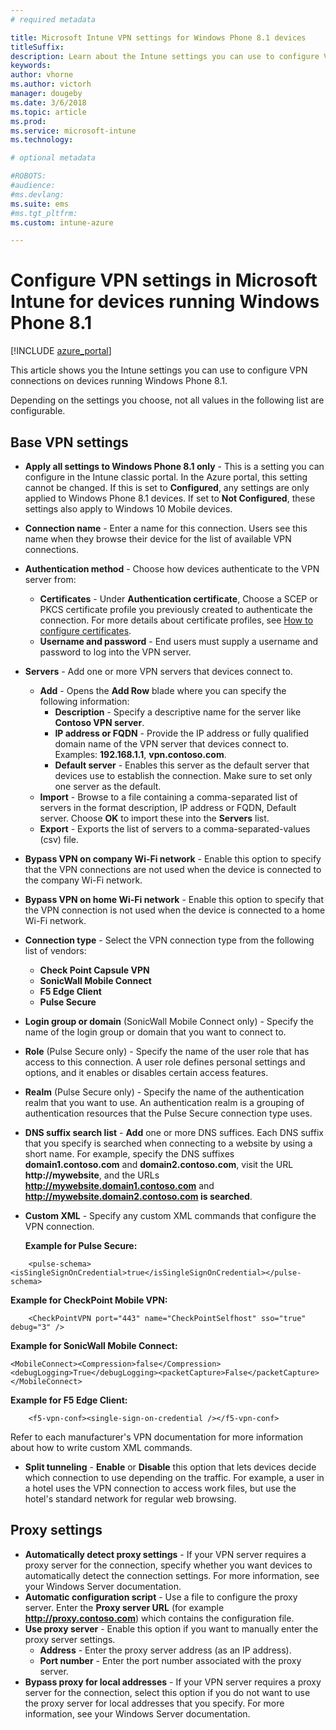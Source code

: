 ```yaml
---
# required metadata

title: Microsoft Intune VPN settings for Windows Phone 8.1 devices
titleSuffix:
description: Learn about the Intune settings you can use to configure VPN connections on devices running Windows Phone 8.1.
keywords:
author: vhorne
ms.author: victorh
manager: dougeby
ms.date: 3/6/2018
ms.topic: article
ms.prod:
ms.service: microsoft-intune
ms.technology:

# optional metadata

#ROBOTS:
#audience:
#ms.devlang:
ms.suite: ems
#ms.tgt_pltfrm:
ms.custom: intune-azure

---
```


# Configure VPN settings in Microsoft Intune for devices running Windows Phone 8.1

[!INCLUDE [azure_portal](./includes/azure_portal.md)]

This article shows you the Intune settings you can use to configure VPN connections on devices running Windows Phone 8.1.


Depending on the settings you choose, not all values in the following list are configurable.

## Base VPN settings

- **Apply all settings to Windows Phone 8.1 only** - This is a setting you can configure in the Intune classic portal. In the Azure portal, this setting cannot be changed. If this is set to **Configured**, any settings are only applied to Windows Phone 8.1 devices. If set to **Not Configured**, these settings also apply to Windows 10 Mobile devices.
- **Connection name** - Enter a name for this connection. Users see this name when they browse their device for the list of available VPN connections.
- **Authentication method** - Choose how devices authenticate to the VPN server from:
    - **Certificates** - Under **Authentication certificate**, Choose a SCEP or PKCS certificate profile you previously created to authenticate the connection. For more details about certificate profiles, see [How to configure certificates](certificates-configure.md).
    - **Username and password** - End users must supply a username and password to log into the VPN server.
- **Servers** - Add one or more VPN servers that devices connect to.
    - **Add** - Opens the **Add Row** blade where you can specify the following information:
        - **Description** - Specify a descriptive name for the server like **Contoso VPN server**.
        - **IP address or FQDN** - Provide the IP address or fully qualified domain name of the VPN server that devices connect to. Examples: **192.168.1.1**, **vpn.contoso.com**.
        - **Default server** - Enables this server as the default server that devices use to establish the connection. Make sure to set only one server as the default.
    - **Import** - Browse to a file containing a comma-separated list of servers in the format description, IP address or FQDN, Default server. Choose **OK** to import these into the **Servers** list.
    - **Export** - Exports the list of servers to a comma-separated-values (csv) file.

- **Bypass VPN on company Wi-Fi network** - Enable this option to specify that the VPN connections are not used when the device is connected to the company Wi-Fi network.
- **Bypass VPN on home Wi-Fi network** - Enable this option to specify that the VPN connection is not used when the device is connected to a home Wi-Fi network.

- **Connection type** - Select the VPN connection type from the following list of vendors:
    - **Check Point Capsule VPN**
    - **SonicWall Mobile Connect**
    - **F5 Edge Client**
    - **Pulse Secure**

- **Login group or domain** (SonicWall Mobile Connect only) - Specify the name of the login group or domain that you want to connect to.
- **Role** (Pulse Secure only) - Specify the name of the user role that has access to this connection. A user role defines personal settings and options, and it enables or disables certain access features.
- **Realm** (Pulse Secure only) - Specify the name of the authentication realm that you want to use. An authentication realm is a grouping of authentication resources that the Pulse Secure connection type uses.

- **DNS suffix search list** - **Add** one or more DNS suffices. Each DNS suffix that you specify is searched when connecting to a website by using a short name. For example, specify the DNS suffixes **domain1.contoso.com** and **domain2.contoso.com**, visit the URL **http://mywebsite**, and the URLs **http://mywebsite.domain1.contoso.com** and **http://mywebsite.domain2.contoso.com is searched**.

- **Custom XML** - Specify any custom XML commands that configure the VPN connection.

    **Example for Pulse Secure:**

```
    <pulse-schema><isSingleSignOnCredential>true</isSingleSignOnCredential></pulse-schema>
```

**Example for CheckPoint Mobile VPN:**

```
    <CheckPointVPN port="443" name="CheckPointSelfhost" sso="true" debug="3" />
```

**Example for SonicWall Mobile Connect:**
```
<MobileConnect><Compression>false</Compression><debugLogging>True</debugLogging><packetCapture>False</packetCapture></MobileConnect>
```

**Example for F5 Edge Client:**
```
    <f5-vpn-conf><single-sign-on-credential /></f5-vpn-conf>
```

Refer to each manufacturer's VPN documentation for more information about how to write custom XML commands.

- **Split tunneling** - **Enable** or **Disable** this option that lets devices decide which connection to use depending on the traffic. For example, a user in a hotel uses the VPN connection to access work files, but use the hotel's standard network for regular web browsing.




## Proxy settings

- **Automatically detect proxy settings** - If your VPN server requires a proxy server for the connection, specify whether you want devices to automatically detect the connection settings. For more information, see your Windows Server documentation.
- **Automatic configuration script** - Use a file to configure the proxy server. Enter the **Proxy server URL** (for example **http://proxy.contoso.com**) which contains the configuration file.
- **Use proxy server** - Enable this option if you want to manually enter the proxy server settings.
    - **Address** - Enter the proxy server address (as an IP address).
    - **Port number** - Enter the port number associated with the proxy server.
- **Bypass proxy for local addresses** - If your VPN server requires a proxy server for the connection, select this option if you do not want to use the proxy server for local addresses that you specify. For more information, see your Windows Server documentation.
